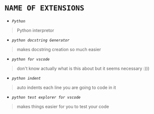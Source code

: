 # `NAME OF EXTENSIONS`
- *`Python`* 
> Python interpretor
- *`python docstring Generator`*
> makes docstring creation so much easier
- *`python for vscode`*
> don't know actually what is this about but it seems necessary :)))
- *`python indent`* 
> auto indents each line you are going to code in it 
- *`python test explorer for vscode`*
> makes things easier for you to test your code 
